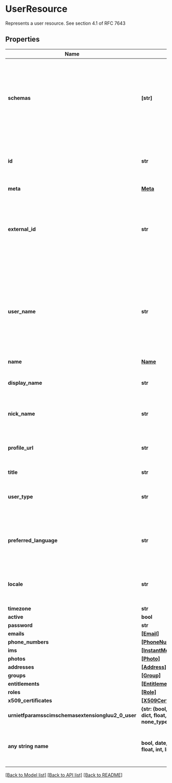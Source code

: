 # UserResource

Represents a user resource. See section 4.1 of RFC 7643

## Properties
Name | Type | Description | Notes
------------ | ------------- | ------------- | -------------
**schemas** | **[str]** | URIs that are used to indicate the namespaces of the SCIM schemas that define the attributes present in the current structure | [optional] 
**id** | **str** | A unique identifier for a SCIM resource. See section 3.1 of RFC 7643 | [optional] 
**meta** | [**Meta**](Meta.md) |  | [optional] 
**external_id** | **str** | Identifier of the resource useful from the perspective of the provisioning client. See section 3.1 of RFC 7643 | [optional] 
**user_name** | **str** | Identifier for the user, typically used by the user to directly authenticate (id and externalId are opaque identifiers generally not known by users) | [optional] 
**name** | [**Name**](Name.md) |  | [optional] 
**display_name** | **str** | Name of the user suitable for display to end-users | [optional] 
**nick_name** | **str** | Casual way to address the user in real life | [optional] 
**profile_url** | **str** | URI pointing to a location representing the User&#39;s online profile | [optional] 
**title** | **str** |  | [optional] 
**user_type** | **str** | Used to identify the relationship between the organization and the user | [optional] 
**preferred_language** | **str** | Preferred language as used in the Accept-Language HTTP header | [optional] 
**locale** | **str** | Used for purposes of localizing items such as currency and dates | [optional] 
**timezone** | **str** |  | [optional] 
**active** | **bool** |  | [optional] 
**password** | **str** |  | [optional] 
**emails** | [**[Email]**](Email.md) |  | [optional] 
**phone_numbers** | [**[PhoneNumber]**](PhoneNumber.md) |  | [optional] 
**ims** | [**[InstantMessagingAddress]**](InstantMessagingAddress.md) |  | [optional] 
**photos** | [**[Photo]**](Photo.md) |  | [optional] 
**addresses** | [**[Address]**](Address.md) |  | [optional] 
**groups** | [**[Group]**](Group.md) |  | [optional] 
**entitlements** | [**[Entitlement]**](Entitlement.md) |  | [optional] 
**roles** | [**[Role]**](Role.md) |  | [optional] 
**x509_certificates** | [**[X509Certificate]**](X509Certificate.md) |  | [optional] 
**urnietfparamsscimschemasextensiongluu2_0_user** | **{str: (bool, date, datetime, dict, float, int, list, str, none_type)}** | Extended attributes | [optional] 
**any string name** | **bool, date, datetime, dict, float, int, list, str, none_type** | any string name can be used but the value must be the correct type | [optional]

[[Back to Model list]](../README.md#documentation-for-models) [[Back to API list]](../README.md#documentation-for-api-endpoints) [[Back to README]](../README.md)


